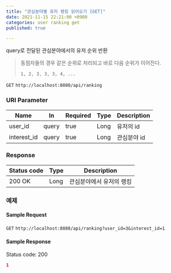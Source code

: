 ```yaml
---
title: "관심분야별 유저 랭킹 읽어오기 [GET]"
date: 2021-11-15 22:21:00 +0900
categories: user ranking get
published: true

---
```


query로 전달된 관심분야에서의 유저 순위 반환

> 동점자들의 경우 같은 순위로 처리되고 바로 다음 순위가 이어진다.
>
> ```
> 1, 2, 3, 3, 3, 4, ...
> ```

`GET` `http://localhost:8080/api/ranking`

### URI Parameter

| Name        | In    | Required | Type | Description |
| ----------- | ----- | -------- | ---- | ----------- |
| user_id     | query | true     | Long | 유저의 id   |
| interest_id | query | true     | Long | 관심분야 id |

### Response

| Status code | Type | Description              |
| ----------- | ---- | ------------------------ |
| 200 OK      | Long | 관심분야에서 유저의 랭킹 |



### 예제

#### Sample Request

`GET` `http://localhost:8080/api/ranking?user_id=3&interest_id=1`

#### Sample Response

Status code: 200

```json
1
```

